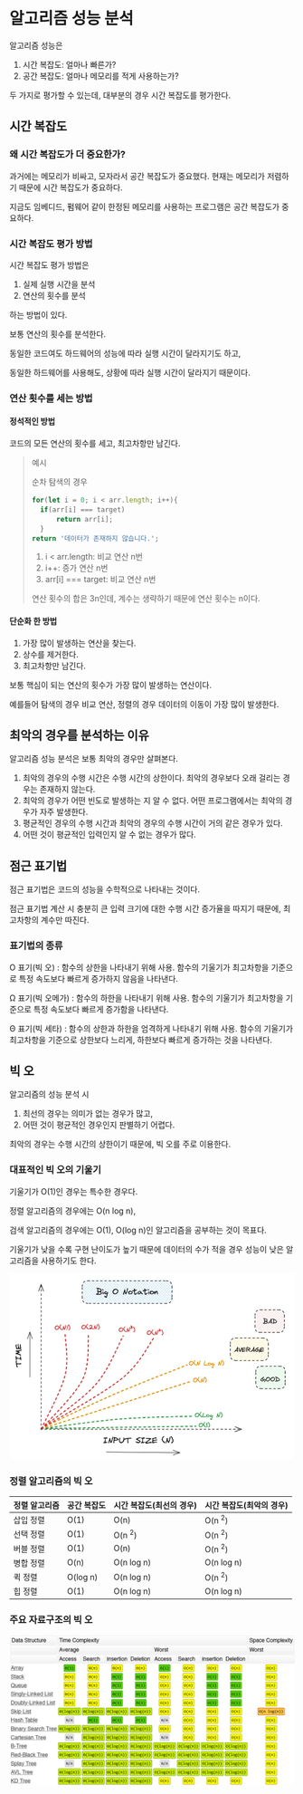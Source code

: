 # 알고리즘 성능 분석
알고리즘 성능은
1. 시간 복잡도: 얼마나 빠른가?
2. 공간 복잡도: 얼마나 메모리를 적게 사용하는가?

두 가지로 평가할 수 있는데, 대부분의 경우 시간 복잡도를 평가한다.

## 시간 복잡도
### 왜 시간 복잡도가 더 중요한가?
과거에는 메모리가 비싸고, 모자라서 공간 복잡도가 중요했다. 현재는 메모리가 저렴하기 때문에 시간 복잡도가 중요하다.

지금도 임베디드, 펌웨어 같이 한정된 메모리를 사용하는 프로그램은 공간 복잡도가 중요하다.

### 시간 복잡도 평가 방법
시간 복잡도 평가 방법은
1. 실제 실행 시간을 분석
2. 연산의 횟수를 분석

하는 방법이 있다.

보통 연산의 횟수를 분석한다.

동일한 코드여도 하드웨어의 성능에 따라 실행 시간이 달라지기도 하고,

동일한 하드웨어를 사용해도, 상황에 따라 실행 시간이 달라지기 때문이다.

### 연산 횟수를 세는 방법
#### 정석적인 방법
코드의 모든 연산의 횟수를 세고, 최고차항만 남긴다.
> 예시
> 
> 순차 탐색의 경우
> ```javascript
> for(let i = 0; i < arr.length; i++){
>   if(arr[i] === target)
>       return arr[i];
>   }
> return '데이터가 존재하지 않습니다.';
> ```
> 1. i < arr.length: 비교 연산 n번
> 2. i++: 증가 연산 n번
> 3. arr[i] === target: 비교 연산 n번
> 
> 연산 횟수의 합은 3n인데, 계수는 생략하기 때문에 연산 횟수는 n이다.

#### 단순화 한 방법
1. 가장 많이 발생하는 연산을 찾는다.
2. 상수를 제거한다.
3. 최고차항만 남긴다.

보통 핵심이 되는 연산의 횟수가 가장 많이 발생하는 연산이다.

예를들어 탐색의 경우 비교 연산, 정렬의 경우 데이터의 이동이 가장 많이 발생한다.

## 최악의 경우를 분석하는 이유
알고리즘 성능 분석은 보통 최악의 경우만 살펴본다.
1. 최악의 경우의 수행 시간은 수행 시간의 상한이다. 최악의 경우보다 오래 걸리는 경우는 존재하지 않는다.
2. 최악의 경우가 어떤 빈도로 발생하는 지 알 수 없다. 어떤 프로그램에서는 최악의 경우가 자주 발생한다.
3. 평균적인 경우의 수행 시간과 최악의 경우의 수행 시간이 거의 같은 경우가 있다.
4. 어떤 것이 평균적인 입력인지 알 수 없는 경우가 많다.

## 점근 표기법
점근 표기법은 코드의 성능을 수학적으로 나타내는 것이다.

점근 표기법 계산 시 충분히 큰 입력 크기에 대한 수행 시간 증가율을 따지기 때문에, 최고차항의 계수만 따진다.

### 표기법의 종류
O 표기(빅 오) : 함수의 상한을 나타내기 위해 사용. 함수의 기울기가 최고차항을 기준으로 특정 속도보다 빠르게 증가하지 않음을 나타낸다.

Ω 표기(빅 오메가) : 함수의 하한을 나타내기 위해 사용. 함수의 기울기가 최고차항을 기준으로 특정 속도보다 빠르게 증가함을 나타낸다.

Θ 표기(빅 세타) : 함수의 상한과 하한을 엄격하게 나타내기 위해 사용. 함수의 기울기가 최고차항을 기준으로 상한보다 느리게, 하한보다 빠르게 증가하는 것을 나타낸다.

## 빅 오
알고리즘의 성능 분석 시
1. 최선의 경우는 의미가 없는 경우가 많고,
2. 어떤 것이 평균적인 경우인지 판별하기 어렵다.

최악의 경우는 수행 시간의 상한이기 때문에, 빅 오를 주로 이용한다.

### 대표적인 빅 오의 기울기
기울기가 O(1)인 경우는 특수한 경우다.

정렬 알고리즘의 경우에는 O(n log n),

검색 알고리즘의 경우에는 O(1), O(log n)인 알고리즘을 공부하는 것이 목표다.

기울기가 낮을 수록 구현 난이도가 높기 때문에 데이터의 수가 적을 경우 성능이 낮은 알고리즘을 사용하기도 한다.

![Image](./BigO.png)

### 정렬 알고리즘의 빅 오

| 정렬 알고리즘 | 공간 복잡도   | 시간 복잡도(최선의 경우) | 시간 복잡도(최악의 경우)    |
|---------|----------| -- |-------------------|
| 삽입 정렬   | O(1)     | O(n) | O(n <sup>2</sup>) |
| 선택 정렬   | O(1)     | O(n <sup>2</sup>)|     O(n <sup>2</sup>)              |
| 버블 정렬   | O(1)     | O(n)|       O(n <sup>2</sup>)            |
| 병합 정렬   | O(n)     |O(n log n) |      O(n log n)             |
| 퀵 정렬    | O(log n) |O(n log n)|  O(n <sup>2</sup>)                 |
| 힙 정렬    | O(1)     | O(n log n)|O(n log n)|

### 주요 자료구조의 빅 오

![Image](./BigO_DataStructure.png)